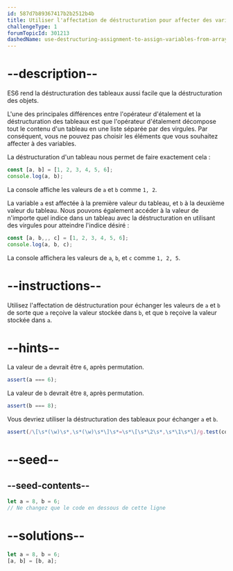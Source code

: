 ```yaml
---
id: 587d7b89367417b2b2512b4b
title: Utiliser l'affectation de déstructuration pour affecter des variables à partir de tableaux
challengeType: 1
forumTopicId: 301213
dashedName: use-destructuring-assignment-to-assign-variables-from-arrays
---
```


# --description--

ES6 rend la déstructuration des tableaux aussi facile que la déstructuration des objets.

L'une des principales différences entre l'opérateur d'étalement et la déstructuration des tableaux est que l'opérateur d'étalement décompose tout le contenu d'un tableau en une liste séparée par des virgules. Par conséquent, vous ne pouvez pas choisir les éléments que vous souhaitez affecter à des variables.

La déstructuration d'un tableau nous permet de faire exactement cela :

```js
const [a, b] = [1, 2, 3, 4, 5, 6];
console.log(a, b);
```

La console affiche les valeurs de `a` et `b` comme `1, 2`.

La variable `a` est affectée à la première valeur du tableau, et `b` à la deuxième valeur du tableau. Nous pouvons également accéder à la valeur de n'importe quel indice dans un tableau avec la déstructuration en utilisant des virgules pour atteindre l'indice désiré :

```js
const [a, b,,, c] = [1, 2, 3, 4, 5, 6];
console.log(a, b, c);
```

La console affichera les valeurs de `a`, `b`, et `c` comme `1, 2, 5`.

# --instructions--

Utilisez l'affectation de déstructuration pour échanger les valeurs de `a` et `b` de sorte que `a` reçoive la valeur stockée dans `b`, et que `b` reçoive la valeur stockée dans `a`.

# --hints--

La valeur de `a` devrait être `6`, après permutation.

```js
assert(a === 6);
```

La valeur de `b` devrait être `8`, après permutation.

```js
assert(b === 8);
```

Vous devriez utiliser la déstructuration des tableaux pour échanger `a` et `b`.

```js
assert(/\[\s*(\w)\s*,\s*(\w)\s*\]\s*=\s*\[\s*\2\s*,\s*\1\s*\]/g.test(code));
```

# --seed--

## --seed-contents--

```js
let a = 8, b = 6;
// Ne changez que le code en dessous de cette ligne
```

# --solutions--

```js
let a = 8, b = 6;
[a, b] = [b, a];
```
